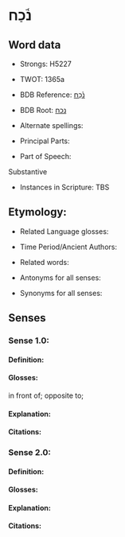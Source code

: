 # נֹ֫כַח

<!-- Status: S2="NeedsEdits" -->
<!-- Lexica used for edits:   -->

## Word data

* Strongs: H5227

* TWOT: 1365a

* BDB Reference: [נֹ֫כַח](rc://en/bdb/dict/n.dl.ab)

* BDB Root: [נכח](rc://en/bdb/dict/n.dl.aa)

* Alternate spellings:

* Principal Parts:

* Part of Speech:

Substantive

* Instances in Scripture: TBS

## Etymology:

* Related Language glosses:

* Time Period/Ancient Authors:

* Related words:

* Antonyms for all senses:

* Synonyms for all senses:

## Senses

### Sense 1.0:

#### Definition:

#### Glosses:

in front of; opposite to; 

#### Explanation:

#### Citations:



### Sense 2.0:

#### Definition:

#### Glosses:



#### Explanation:

#### Citations:



